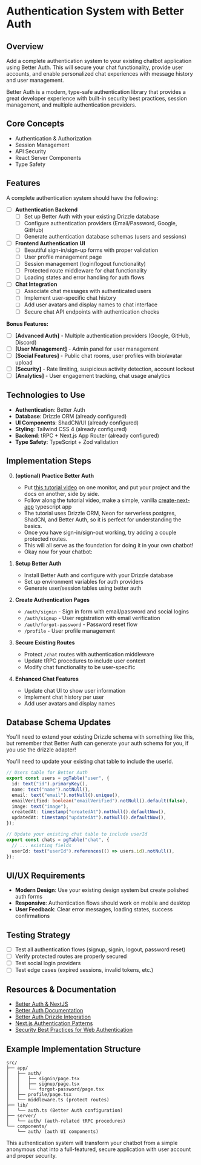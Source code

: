 # Authentication System with Better Auth

## Overview

Add a complete authentication system to your existing chatbot application using Better Auth. This will secure your chat functionality, provide user accounts, and enable personalized chat experiences with message history and user management.

Better Auth is a modern, type-safe authentication library that provides a great developer experience with built-in security best practices, session management, and multiple authentication providers.

## Core Concepts
- Authentication & Authorization
- Session Management
- API Security
- React Server Components
- Type Safety

## Features

A complete authentication system should have the following:

- [ ] **Authentication Backend**
  - [ ] Set up Better Auth with your existing Drizzle database
  - [ ] Configure authentication providers (Email/Password, Google, GitHub)
  - [ ] Generate authentication database schemas (users and sessions)

- [ ] **Frontend Authentication UI**
  - [ ] Beautiful sign-in/sign-up forms with proper validation
  - [ ] User profile management page
  - [ ] Session management (login/logout functionality)
  - [ ] Protected route middleware for chat functionality
  - [ ] Loading states and error handling for auth flows

- [ ] **Chat Integration**
  - [ ] Associate chat messages with authenticated users
  - [ ] Implement user-specific chat history
  - [ ] Add user avatars and display names to chat interface
  - [ ] Secure chat API endpoints with authentication checks

**Bonus Features:**

- [ ] **[Advanced Auth]** - Multiple authentication providers (Google, GitHub, Discord)
- [ ] **[User Management]** - Admin panel for user management
- [ ] **[Social Features]** - Public chat rooms, user profiles with bio/avatar upload
- [ ] **[Security]** - Rate limiting, suspicious activity detection, account lockout
- [ ] **[Analytics]** - User engagement tracking, chat usage analytics

## Technologies to Use

- **Authentication**: Better Auth
- **Database**: Drizzle ORM (already configured)
- **UI Components**: ShadCN/UI (already configured)
- **Styling**: Tailwind CSS 4 (already configured) 
- **Backend**: tRPC + Next.js App Router (already configured)
- **Type Safety**: TypeScript + Zod validation

## Implementation Steps

0. **(optional) Practice Better Auth**
   - Put [this tutorial video](https://www.youtube.com/watch?v=gzYTDGToYcw) on one monitor, and put your project and the docs on another, side by side.
   - Follow along the tutorial video, make a simple, vanilla [create-next-app](https://nextjs.org/docs/app/api-reference/cli/create-next-app) typescript app
   - The tutorial uses Drizzle ORM, Neon for serverless postgres, ShadCN, and Better Auth, so it is perfect for understanding the basics.
   - Once you have sign-in/sign-out working, try adding a couple protected routes.
   - This will all serve as the foundation for doing it in your own chatbot!
   - Okay now for your chatbot:

1. **Setup Better Auth**
   - Install Better Auth and configure with your Drizzle database
   - Set up environment variables for auth providers
   - Generate user/session tables using better auth

2. **Create Authentication Pages**
   - `/auth/signin` - Sign in form with email/password and social logins
   - `/auth/signup` - User registration with email verification
   - `/auth/forgot-password` - Password reset flow
   - `/profile` - User profile management

3. **Secure Existing Routes**
   - Protect `/chat` routes with authentication middleware
   - Update tRPC procedures to include user context
   - Modify chat functionality to be user-specific

4. **Enhanced Chat Features**
   - Update chat UI to show user information
   - Implement chat history per user
   - Add user avatars and display names

## Database Schema Updates

You'll need to extend your existing Drizzle schema with something like this, but remember that Better Auth can generate your auth schema for you,
if you use the drizzle adapter!

You'll need to update your existing chat table to include the userId.

```typescript
// Users table for Better Auth
export const users = pgTable("user", {
  id: text("id").primaryKey(),
  name: text("name").notNull(),
  email: text("email").notNull().unique(),
  emailVerified: boolean("emailVerified").notNull().default(false),
  image: text("image"),
  createdAt: timestamp("createdAt").notNull().defaultNow(),
  updatedAt: timestamp("updatedAt").notNull().defaultNow(),
});

// Update your existing chat table to include userId
export const chats = pgTable("chat", {
  // ... existing fields
  userId: text("userId").references(() => users.id).notNull(),
});
```

## UI/UX Requirements
- **Modern Design**: Use your existing design system but create polished auth forms
- **Responsive**: Authentication flows should work on mobile and desktop
- **User Feedback**: Clear error messages, loading states, success confirmations


## Testing Strategy

- [ ] Test all authentication flows (signup, signin, logout, password reset)
- [ ] Verify protected routes are properly secured
- [ ] Test social login providers
- [ ] Test edge cases (expired sessions, invalid tokens, etc.)

## Resources & Documentation
- [Better Auth & NextJS](https://www.youtube.com/watch?v=gzYTDGToYcw)
- [Better Auth Documentation](https://www.better-auth.com/)
- [Better Auth Drizzle Integration](https://www.better-auth.com/docs/integrations/drizzle)
- [Next.js Authentication Patterns](https://nextjs.org/docs/app/building-your-application/authentication)
- [Security Best Practices for Web Authentication](https://cheatsheetseries.owasp.org/cheatsheets/Authentication_Cheat_Sheet.html)

## Example Implementation Structure
```
src/
├── app/
│   ├── auth/
│   │   ├── signin/page.tsx
│   │   ├── signup/page.tsx
│   │   └── forgot-password/page.tsx
│   ├── profile/page.tsx
│   └── middleware.ts (protect routes)
├── lib/
│   └── auth.ts (Better Auth configuration)
├── server/
│   └── auth/ (auth-related tRPC procedures)
└── components/
    └── auth/ (auth UI components)
```

This authentication system will transform your chatbot from a simple anonymous chat into a full-featured, secure application with user account and proper security.
